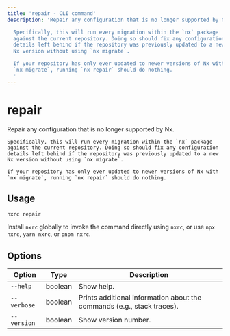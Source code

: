 ```yaml
---
title: 'repair - CLI command'
description: 'Repair any configuration that is no longer supported by Nx.

  Specifically, this will run every migration within the `nx` package
  against the current repository. Doing so should fix any configuration
  details left behind if the repository was previously updated to a new
  Nx version without using `nx migrate`.

  If your repository has only ever updated to newer versions of Nx with
  `nx migrate`, running `nx repair` should do nothing.
  '
---
```


# repair

Repair any configuration that is no longer supported by Nx.

    Specifically, this will run every migration within the `nx` package
    against the current repository. Doing so should fix any configuration
    details left behind if the repository was previously updated to a new
    Nx version without using `nx migrate`.

    If your repository has only ever updated to newer versions of Nx with
    `nx migrate`, running `nx repair` should do nothing.

## Usage

```shell
nxrc repair
```

Install `nxrc` globally to invoke the command directly using `nxrc`, or use `npx nxrc`, `yarn nxrc`, or `pnpm nxrc`.

## Options

| Option      | Type    | Description                                                            |
| ----------- | ------- | ---------------------------------------------------------------------- |
| `--help`    | boolean | Show help.                                                             |
| `--verbose` | boolean | Prints additional information about the commands (e.g., stack traces). |
| `--version` | boolean | Show version number.                                                   |
